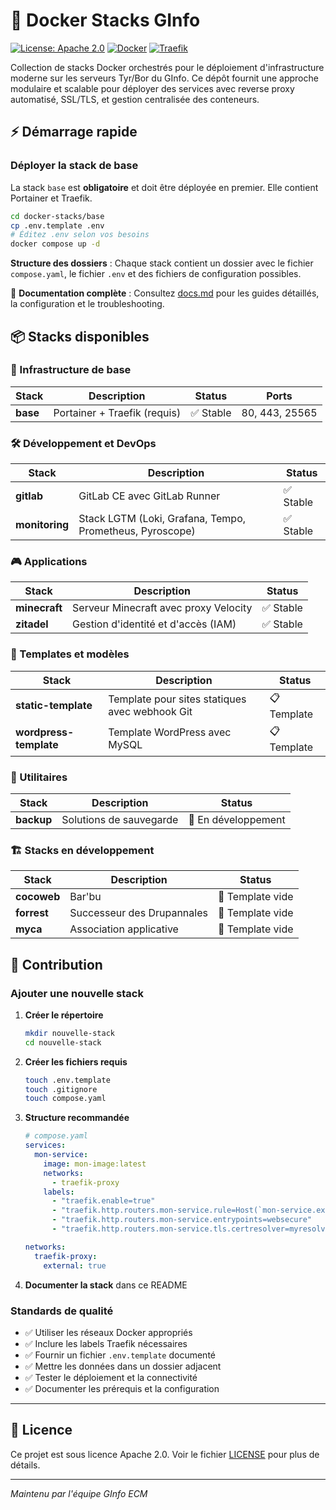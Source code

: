 # 🐳 Docker Stacks GInfo

[![License: Apache 2.0](https://img.shields.io/badge/License-Apache%202.0-blue.svg)](https://opensource.org/licenses/Apache-2.0)
[![Docker](https://img.shields.io/badge/Docker-Ready-blue.svg)](https://docker.com)
[![Traefik](https://img.shields.io/badge/Reverse%20Proxy-Traefik-orange.svg)](https://traefik.io)

Collection de stacks Docker orchestrés pour le déploiement d'infrastructure moderne sur les serveurs Tyr/Bor du GInfo. Ce dépôt fournit une approche modulaire et scalable pour déployer des services avec reverse proxy automatisé, SSL/TLS, et gestion centralisée des conteneurs.

## ⚡ Démarrage rapide

### Déployer la stack de base

La stack `base` est **obligatoire** et doit être déployée en premier. Elle contient Portainer et Traefik.

```bash
cd docker-stacks/base
cp .env.template .env
# Éditez .env selon vos besoins
docker compose up -d
```

**Structure des dossiers** : Chaque stack contient un dossier avec le fichier `compose.yaml`, le fichier `.env` et des fichiers de configuration possibles.

📖 **Documentation complète** : Consultez [docs.md](docs.md) pour les guides détaillés, la configuration et le troubleshooting.

## 📦 Stacks disponibles

### 🔧 Infrastructure de base

| Stack | Description | Status | Ports |
|-------|-------------|--------|-------|
| **base** | Portainer + Traefik (requis) | ✅ Stable | 80, 443, 25565 |

### 🛠️ Développement et DevOps

| Stack | Description | Status |
|-------|-------------|--------|
| **gitlab** | GitLab CE avec GitLab Runner | ✅ Stable |
| **monitoring** | Stack LGTM (Loki, Grafana, Tempo, Prometheus, Pyroscope) | ✅ Stable |

### 🎮 Applications

| Stack | Description | Status |
|-------|-------------|--------|
| **minecraft** | Serveur Minecraft avec proxy Velocity | ✅ Stable |
| **zitadel** | Gestion d'identité et d'accès (IAM) | ✅ Stable |

### 📝 Templates et modèles

| Stack | Description | Status |
|-------|-------------|--------|
| **static-template** | Template pour sites statiques avec webhook Git | 📋 Template |
| **wordpress-template** | Template WordPress avec MySQL | 📋 Template |

### 🔄 Utilitaires

| Stack | Description | Status |
|-------|-------------|--------|
| **backup** | Solutions de sauvegarde | 🚧 En développement |

### 🏗️ Stacks en développement

| Stack | Description | Status |
|-------|-------------|--------|
| **cocoweb** | Bar'bu | 🚧 Template vide |
| **forrest** | Successeur des Drupannales | 🚧 Template vide |
| **myca** | Association applicative | 🚧 Template vide |

## 🤝 Contribution

### Ajouter une nouvelle stack

1. **Créer le répertoire**
   ```bash
   mkdir nouvelle-stack
   cd nouvelle-stack
   ```

2. **Créer les fichiers requis**
   ```bash
   touch .env.template
   touch .gitignore
   touch compose.yaml
   ```

3. **Structure recommandée**
   ```yaml
   # compose.yaml
   services:
     mon-service:
       image: mon-image:latest
       networks:
         - traefik-proxy
       labels:
         - "traefik.enable=true"
         - "traefik.http.routers.mon-service.rule=Host(`mon-service.example.com`)"
         - "traefik.http.routers.mon-service.entrypoints=websecure"
         - "traefik.http.routers.mon-service.tls.certresolver=myresolver"
   
   networks:
     traefik-proxy:
       external: true
   ```

4. **Documenter la stack** dans ce README

### Standards de qualité

- ✅ Utiliser les réseaux Docker appropriés
- ✅ Inclure les labels Traefik nécessaires
- ✅ Fournir un fichier `.env.template` documenté
- ✅ Mettre les données dans un dossier adjacent
- ✅ Tester le déploiement et la connectivité
- ✅ Documenter les prérequis et la configuration

---

## 📄 Licence

Ce projet est sous licence Apache 2.0. Voir le fichier [LICENSE](LICENSE) pour plus de détails.

---

*Maintenu par l'équipe GInfo ECM*
